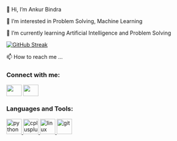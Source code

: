👋 Hi, I’m Ankur Bindra

👀 I’m interested in Problem Solving, Machine Learning


🌱 I’m currently learning Artificial Intelligence and Problem Solving 

[![GitHub Streak](https://github-readme-streak-stats.herokuapp.com/?user=bindraankur)](https://git.io/streak-stats)

📫 How to reach me ...

<h3 align="left">Connect with me:</h3>
<p align="left">
<a href="your link" target="https://www.linkedin.com/in/ankur-bindra-4012711a7/"><img align="center" src="https://cdn.jsdelivr.net/npm/simple-icons@3.0.1/icons/linkedin.svg" alt="" height="30" width="40" /></a>
<a href="your link" target="https://www.instagram.com/bindraankur23/"><img align="center" src="https://cdn.jsdelivr.net/npm/simple-icons@3.0.1/icons/instagram.svg" alt="" height="30" width="40" /></a>
</p>

<h3 align="left">Languages and Tools:</h3>
<p align="left"> <a href="https://www.python.org" target="_blank"> <img src="https://upload.wikimedia.org/wikipedia/commons/thumb/c/c3/Python-logo-notext.svg/640px-Python-logo-notext.svg.png" alt="python" width="40" height="40"/> </a> <a href="https://www.w3schools.com/cpp/" target="https://leetcode.com/HorizonAks/"> <img src="https://upload.wikimedia.org/wikipedia/commons/thumb/1/18/ISO_C%2B%2B_Logo.svg/1200px-ISO_C%2B%2B_Logo.svg.png" alt="cplusplus" width="40" height="40"/> </a> <a href="https://www.linux.org/" target="_blank"> <img src="https://upload.wikimedia.org/wikipedia/commons/d/dd/Linux_logo.jpg" alt="linux" width="40" height="40"/> </a>  <a href="https://git-scm.com/" target="_blank"> <img src="https://www.vectorlogo.zone/logos/git-scm/git-scm-icon.svg" alt="git" width="40" height="40"/> </a> <a href="https://www.w3.org/html/" target="_blank"></p>


<!---
bindraankur/bindraankur is a ✨ special ✨ repository because its `README.md` (this file) appears on your GitHub profile.
You can click the Preview link to take a look at your changes.
--->
